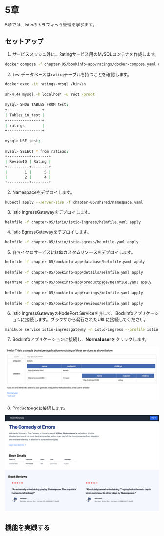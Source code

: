 # 5章

5章では、Istioのトラフィック管理を学びます。

## セットアップ

1. サービスメッシュ外に、Ratingサービス用のMySQLコンテナを作成します。

```bash
docker compose -f chapter-05/bookinfo-app/ratings/docker-compose.yaml up -d
```

2. `test`データベースは`rating`テーブルを持つことを確認します。

```bash
docker exec -it ratings-mysql /bin/sh

sh-4.4# mysql -h localhost -u root -proot

mysql> SHOW TABLES FROM test;
+----------------+
| Tables_in_test |
+----------------+
| ratings        |
+----------------+

mysql> USE test;

mysql> SELECT * from ratings;
+----------+--------+
| ReviewID | Rating |
+----------+--------+
|        1 |      5 |
|        2 |      4 |
+----------+--------+
```

2. Namespaceをデプロイします。

```bash
kubectl apply --server-side -f chapter-05/shared/namespace.yaml
```

3. Istio IngressGatewayをデプロイします。

```bash
helmfile -f chapter-05/istio/istio-ingress/helmfile.yaml apply
```

4. Istio EgressGatewayをデプロイします。

```bash
helmfile -f chapter-05/istio/istio-egress/helmfile.yaml apply
```

5. 各マイクロサービスにIstioカスタムリソースをデプロイします。

```bash
helmfile -f chapter-05/bookinfo-app/database/helmfile.yaml apply

helmfile -f chapter-05/bookinfo-app/details/helmfile.yaml apply

helmfile -f chapter-05/bookinfo-app/productpage/helmfile.yaml apply

helmfile -f chapter-05/bookinfo-app/ratings/helmfile.yaml apply

helmfile -f chapter-05/bookinfo-app/reviews/helmfile.yaml apply
```

6. Istio IngressGatewayのNodePort Serviceを介して、Bookinfoアプリケーションに接続します。ブラウザから発行されたURLに接続してください。

```bash
minikube service istio-ingressgateway -n istio-ingress --profile istio-demo --url
```

7. Bookinfoアプリケーションに接続し、**Normal user**をクリックします。

![bookinfo](../images/bookinfo.png)

8. Productpageに接続します。

![bookinfo_productpage](../images/bookinfo_productpage.png)

## 機能を実践する
